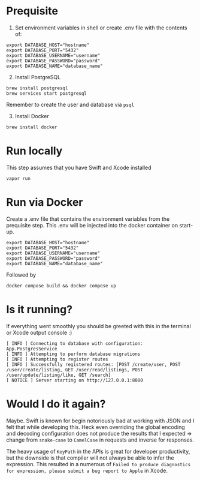 # Prequisite

1. Set environment variables in shell or create .env file with the contents of:

```
export DATABASE_HOST="hostname"
export DATABASE_PORT="5432"
export DATABASE_USERNAME="username"
export DATABASE_PASSWORD="password"
export DATABASE_NAME="database_name"
```

2. Install PostgreSQL

```
brew install postgresql 
brew services start postgresql
```

Remember to create the user and database via ```psql```

3. Install Docker

```
brew install docker 
```

# Run locally

This step assumes that you have Swift and Xcode installed

```
vapor run
```

# Run via Docker

Create a .env file that contains the environment variables from the prequisite step. This .env will be injected into the docker container on start-up.

```
export DATABASE_HOST="hostname"
export DATABASE_PORT="5432"
export DATABASE_USERNAME="username"
export DATABASE_PASSWORD="password"
export DATABASE_NAME="database_name"
```

Followed by
                                     
```
docker compose build && docker compose up
```

# Is it running?

If everything went smoothly you should be greeted with this in the terminal or Xcode output console :)
```
[ INFO ] Connecting to database with configuration: App.PostgresService
[ INFO ] Attempting to perform database migrations
[ INFO ] Attempting to register routes
[ INFO ] Successfully registered routes: [POST /create/user, POST /user/create/listing, GET /user/read/listings, POST /user/update/listing/like, GET /search]
[ NOTICE ] Server starting on http://127.0.0.1:8080
```

# Would I do it again?

Maybe. Swift is known for begin notoriously bad at working with JSON and I felt that while developing this. Heck even overriding the global encoding and decoding configuration does not produce the results that I expected => change from `snake-case` to `CamelCase` in requests and inverse for responses.

The heavy usage of `KeyPath` in the APIs is great for developer productivity, but the downside is that compiler will not always be able to infer the expression. This resulted in a numerous of `Failed to produce diagnostics for expression, please submit a bug report to Apple` in Xcode. 
